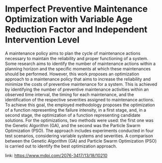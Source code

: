 # Imperfect Preventive Maintenance Optimization with Variable Age Reduction Factor and Independent Intervention Level

A maintenance policy aims to plan the cycle of maintenance actions necessary to maintain the reliability and proper functioning of a system. Some research aims to identify the number of maintenance actions within a planning horizon and the specific moments at which these maintenances should be performed. However, this work proposes an optimization approach to a maintenance policy that aims to increase the reliability and minimize the costs of preventive maintenance for a system. This is achieved by identifying the number of preventive maintenance activities within an observed time interval, the timing for each maintenance, and the identification of the respective severities assigned to maintenance actions. To achieve this goal, the employed methodology proposes the optimization of a function representing the failure intensity, in a first stage, and, in a second stage, the optimization of a function representing candidate solutions. For the optimizations, two methods were used: the first one was the Genetic Algorithm (GA), and the second was the Particle Swarm Optimization (PSO). The approach includes experiments conducted in four test scenarios, considering variable systems and severities. A comparison between the Genetic Algorithm (GA) and Particle Swarm Optimization (PSO) is carried out to identify the best optimization approach.


link: https://www.mdpi.com/2076-3417/13/18/10210
